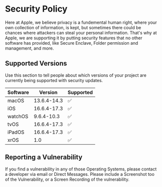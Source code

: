 # Security Policy
Here at Apple, we believe privacy is a fundemental human right, where your own collection of information, is kept, but sometimes there could be chances where attackers can steal your personal
information. That's why at Apple, we are supporting it by putting security features that no other software has provided, like Secure Enclave, Folder permission and management, and more.

## Supported Versions

Use this section to tell people about which versions of your project are
currently being supported with security updates.

| Software |   Version   |      Supported     |
| -------- | ----------- | ------------------ |
|  macOS   | 13.6.4-14.3 | :white_check_mark: |
|   iOS    | 16.6.4-17.3 | :white_check_mark: |
|  watchOS | 9.6.4-10.3  | :white_check_mark: |
|   tvOS   | 16.6.4-17.3 | :white_check_mark: |
|  iPadOS  | 16.6.4-17.3 | :white_check_mark: |
|   xrOS   |     1.0     | :white_check_mark: |

## Reporting a Vulnerability

If you find a vulnerability in any of those Operating Systems, please contact a developer via email or Direct Messages. Please include a Screenshot too of the Vulnerability, or a Screen
Recording of the vulnerability.
